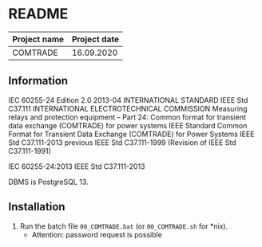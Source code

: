 # README #

| Project name     | Project date |
| ---------------- | ------------ |
| COMTRADE         |  16.09.2020  |

Information
-----------

IEC 60255-24
Edition 2.0    2013-04
INTERNATIONAL STANDARD IEEE Std C37.111
INTERNATIONAL ELECTROTECHNICAL COMMISSION
Measuring relays and protection equipment –
Part 24: Common format for transient data exchange (COMTRADE) for power systems
IEEE Standard Common Format for Transient Data Exchange (COMTRADE) for Power Systems
IEEE Std C37.111-2013
previous IEEE Std C37.111-1999 (Revision of IEEE Std C37.111-1991)

IEC 60255-24:2013
IEEE Std C37.111-2013


DBMS is PostgreSQL 13.

Installation
------------
1. Run the batch file `00_COMTRADE.bat` (or `00_COMTRADE.sh` for *nix).
    - Attention: password request is possible

